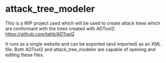 # attack_tree_modeler

This is a WIP project used which will be used to create attack trees which are
conformant with the trees created with ADTool2: https://github.com/tahti/ADTool2

It runs as a single website and can be exported (and imported) as an XML file.
Both ADTool2 and attack_tree_modeler are capable of opening and editing these
files.
